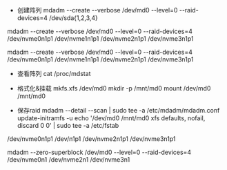 - 创建阵列
mdadm --create --verbose /dev/md0 --level=0 --raid-devices=4 /dev/sda{1,2,3,4}

mdadm --create --verbose /dev/md0 --level=0 --raid-devices=4 /dev/nvme0n1p1 /dev/nvme1n1p1 /dev/nvme2n1p1 /dev/nvme3n1p1

mdadm --create --verbose /dev/md0 --level=0 --raid-devices=4 /dev/nvme0n1p1 /dev/nvme1n1p1 /dev/nvme2n1p1 /dev/nvme3n1p1

- 查看阵列
cat /proc/mdstat

- 格式化&挂载
mkfs.xfs /dev/md0
mkdir -p /mnt/md0
mount /dev/md0 /mnt/md0

- 保存raid
mdadm --detail --scan | sudo tee -a /etc/mdadm/mdadm.conf
update-initramfs -u
echo '/dev/md0 /mnt/md0 xfs defaults, nofail, discard 0 0' | sudo tee -a /etc/fstab


/dev/nvme0n1p1 /dev/n1p1 /dev/nvme2n1p1 /dev/nvme3n1p1

mdadm --zero-superblock /dev/md0 --level=0 --raid-devices=4 /dev/nvme0n1 /dev/nvme2n1 /dev/nvme3n1
